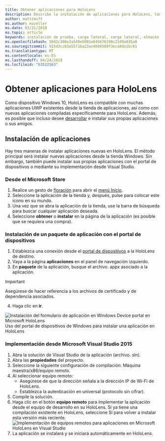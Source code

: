 ```yaml
---
title: Obtener aplicaciones para HoloLens
description: Describe la instalación de aplicaciones para HoloLens, tanto mediante el Microsoft Store como la carga de prueba.
author: mattzmsft
ms.author: mazeller
ms.date: 03/21/2018
ms.topic: article
keywords: instalación de prueba, carga lateral, carga lateral, almacén, UWP, aplicación, instalar
ms.openlocfilehash: 5042c380e3a548e5001e045676190c2349a835a0
ms.sourcegitcommit: 915d3cc63a5571ba22ac4608589f3eca8da1bc81
ms.translationtype: MT
ms.contentlocale: es-ES
ms.lasthandoff: 04/24/2019
ms.locfileid: "63522563"
---
```

# <a name="get-apps-for-hololens"></a>Obtener aplicaciones para HoloLens

Como dispositivo Windows 10, HoloLens es compatible con muchas aplicaciones UWP existentes desde la tienda de aplicaciones, así como con nuevas aplicaciones compiladas específicamente para HoloLens. Además, es posible que incluso desee [desarrollar](development-overview.md) e instalar sus propias aplicaciones o sus amigos.

## <a name="installing-apps"></a>Instalación de aplicaciones

Hay tres maneras de instalar aplicaciones nuevas en HoloLens. El método principal será instalar nuevas aplicaciones desde la tienda Windows. Sin embargo, también puede instalar sus propias aplicaciones con el portal de dispositivos o mediante su implementación desde Visual Studio.

### <a name="from-the-microsoft-store"></a>Desde el Microsoft Store
1. Realice un gesto de [floración](gestures.md#bloom) para abrir el [menú Inicio](navigating-the-windows-mixed-reality-home.md#start-menu).
2. Seleccione la aplicación de la tienda y, después, pulse para colocar este icono en su mundo.
3. Una vez que se abra la aplicación de la tienda, use la barra de búsqueda para buscar cualquier aplicación deseada.
4. Seleccione **obtener** o **instalar** en la página de la aplicación (es posible que se requiera una compra).

### <a name="installing-an-application-package-with-the-device-portal"></a>Instalación de un paquete de aplicación con el portal de dispositivos
1. Establezca una conexión desde el [portal de dispositivos](using-the-windows-device-portal.md) a la HoloLens de destino.
2. Vaya a la página **aplicaciones** en el panel de navegación izquierdo.
3. En **paquete** de la aplicación, busque el archivo. appx asociado a la aplicación.
  >[!IMPORTANT]
  >Asegúrese de hacer referencia a los archivos de certificado y de dependencia asociados.

4. Haga clic en **ir**.

![Instalación del formulario de aplicación en Windows Device portal en Microsoft HoloLens](images/deviceportal-appmanager.jpg)<br>
Uso del portal de dispositivos de Windows para instalar una aplicación en HoloLens

### <a name="deploying-from-microsoft-visual-studio-2015"></a>Implementación desde Microsoft Visual Studio 2015
1. Abra la solución de Visual Studio de la aplicación (archivo. sln).
2. Abra las **propiedades** del proyecto.
3. Seleccione la siguiente configuración de compilación: Máquina maestra/x86/equipo remoto.
4. Al seleccionar equipo remoto:
   * Asegúrese de que la dirección señala a la dirección IP de Wi-Fi de HoloLens.
   * Establezca la autenticación en universal (protocolo sin cifrar).
5. Compile la solución.
6. Haga clic en el botón **equipo remoto** para implementar la aplicación desde el equipo de desarrollo en su HoloLens. Si ya tiene una compilación existente en HoloLens, seleccione Sí para volver a instalar esta versión más reciente.<br>
  ![Implementación de equipos remotos para aplicaciones en Microsoft HoloLens en Visual Studio](images/vs2015-remotedeployment.jpg)<br>
7. La aplicación se instalará y se iniciará automáticamente en HoloLens.
